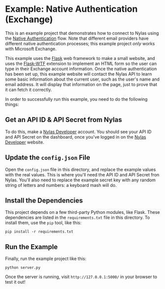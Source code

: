 # Example: Native Authentication (Exchange)

This is an example project that demonstrates how to connect to Nylas using the
[Native Authentication](https://docs.nylas.com/reference#native-authentication-1)
flow. Note that different email providers have different native authentication
processes; this example project *only* works with Microsoft Exchange.

This example uses the [Flask](http://flask.pocoo.org/) web framework to make
a small website, and uses the [Flask-WTF](https://flask-wtf.readthedocs.io/)
extension to implement an HTML form so the user can type in their
Exchange account information.
Once the native authentication has been set up, this example website will contact
the Nylas API to learn some basic information about the current user,
such as the user's name and email address. It will display that information
on the page, just to prove that it can fetch it correctly.

In order to successfully run this example, you need to do the following things:

## Get an API ID & API Secret from Nylas

To do this, make a [Nylas Developer](https://developer.nylas.com/) account.
You should see your API ID and API Secret on the dashboard, once you've logged
in on the [Nylas Developer](https://developer.nylas.com/) website.

## Update the `config.json` File

Open the `config.json` file in this directory, and replace the example
values with the real values. This is where you'll need the API ID and
API Secret fron Nylas. You'll also need to replace the example secret key with
any random string of letters and numbers: a keyboard mash will do.

## Install the Dependencies

This project depends on a few third-party Python modules, like Flask.
These dependencies are listed in the `requirements.txt` file in this directory.
To install them, use the `pip` tool, like this:

```
pip install -r requirements.txt
```

## Run the Example

Finally, run the example project like this:

```
python server.py
```

Once the server is running, visit `http://127.0.0.1:5000/` in your browser
to test it out!
